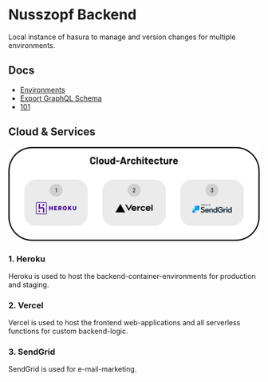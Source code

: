 # Nusszopf Backend

Local instance of hasura to manage and version changes for multiple environments.

## Docs

- [Environments](./docs/environments.md)
- [Export GraphQL Schema](./docs/schema.md)
- [101](./docs/101.md)

## Cloud & Services

![cloud](./docs/images/nz-cloud-architecture.png)

### 1. Heroku

Heroku is used to host the backend-container-environments for production and staging.

### 2. Vercel

Vercel is used to host the frontend web-applications and all serverless functions for custom backend-logic.

### 3. SendGrid

SendGrid is used for e-mail-marketing.
